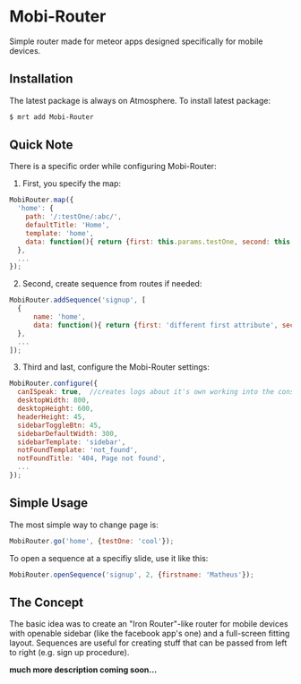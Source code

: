 # Mobi-Router

Simple router made for meteor apps designed specifically for mobile devices.


## Installation

The latest package is always on Atmosphere. To install latest package:

```sh
$ mrt add Mobi-Router
```

## Quick Note

There is a specific order while configuring Mobi-Router:
1. First, you specify the map:

```js
MobiRouter.map({
  'home': {
    path: '/:testOne/:abc/',
    defaultTitle: 'Home',
    template: 'home',
    data: function(){ return {first: this.params.testOne, second: this.params.abc}; },
  },
  ...
});
```
2. Second, create sequence from routes if needed:

```js
MobiRouter.addSequence('signup', [
  {
      name: 'home',
      data: function(){ return {first: 'different first attribute', second: this.params.second}; },
  },
  ...
]);
```

3. Third and last, configure the Mobi-Router settings:

```js
MobiRouter.configure({
  canISpeak: true,  //creates logs about it's own working into the console
  desktopWidth: 800,
  desktopHeight: 600,
  headerHeight: 45,
  sidebarToggleBtn: 45,
  sidebarDefaultWidth: 300,
  sidebarTemplate: 'sidebar',
  notFoundTemplate: 'not_found',
  notFoundTitle: '404, Page not found',
  ...
});
```


## Simple Usage

The most simple way to change page is:

```js
MobiRouter.go('home', {testOne: 'cool'});
```

To open a sequence at a specifiy slide, use it like this:

```js
MobiRouter.openSequence('signup', 2, {firstname: 'Matheus'});
```
  
  
## The Concept

The basic idea was to create an "Iron Router"-like router for mobile devices with openable sidebar 
(like the facebook app's one) and a full-screen fitting layout. Sequences are useful for creating 
stuff that can be passed from left to right (e.g. sign up procedure).

  
**much more description coming soon...**
  
